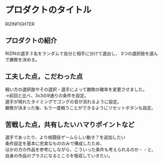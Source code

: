 # プロダクトのタイトル
 RIZINFIGHTER
## プロダクトの紹介

RIZINの選手３名をランダムで自分と相手に分けて選出し、
3つの選択肢を選んで勝敗を決める。

## 工夫した点，こだわった点

戦い方の選択肢やその選択・選手によって勝敗の確率を変更させました。
<br>→前回と比べ、3x3の9通りの条件を設定。
<br>選手が現れたタイミングでゴングの音が流れるように設定。
<br>勝敗が決まった後、もう一度戦うことができるようにリセットボタンも設定。

## 苦戦した点，共有したいハマりポイントなど

選手であったり、より格闘技ゲームらしい動き？を追加したい
<br>条件設定を基本に忠実なもののみで構成したため、
<br>ほかの方の作品を参考にしながら、こういった条件も考えられるのか・・と、
<br>自身の作品のプラスになるところを吸収していきたい。

